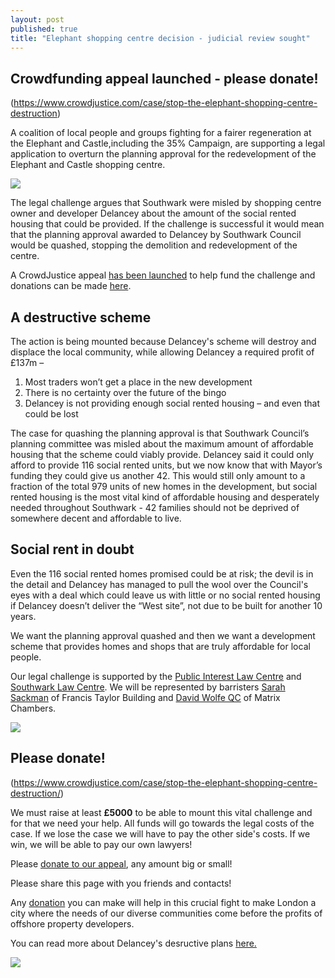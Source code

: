 ```yaml
---
layout: post
published: true 
title: "Elephant shopping centre decision - judicial review sought"
---
```


## Crowdfunding appeal launched - please donate!

(https://www.crowdjustice.com/case/stop-the-elephant-shopping-centre-destruction)

A coalition of local people and groups fighting for a fairer regeneration at the Elephant and Castle,including the 35% Campaign, are supporting a legal application to overturn the planning approval for the redevelopment of the Elephant and Castle shopping centre.

![](http://35percent.org/img/stoptheelephant.jpg)

The legal challenge argues that Southwark were misled by shopping centre owner and developer Delancey about the amount of the social rented housing that could be provided.  If the challenge is successful it would mean that the planning approval awarded to Delancey by Southwark Council would be quashed, stopping the demolition and redevelopment of the centre.

A CrowdJustice appeal [has been launched](http://35percent.org/uptheelephant) to help fund the challenge and donations can be made [here](https://www.crowdjustice.com/case/stop-the-elephant-shopping-centre-destruction).  

## A destructive scheme

The action is being mounted because Delancey's scheme will destroy and displace the local community, while allowing Delancey a required profit of £137m – 

1. Most traders won’t get a place in the new development
2. There is no certainty over the future of the bingo 
3. Delancey is not providing enough social rented housing – and even that could be lost			

The case for quashing the planning approval is that Southwark Council’s planning committee was misled about the maximum amount of affordable housing that the scheme could viably provide.  Delancey said it could only afford to provide 116 social rented units, but we now know that with Mayor’s funding they could give us another 42. This would still only amount to a fraction of the total 979 units of new homes in the development, but social rented housing is the most vital kind of affordable housing and desperately needed throughout Southwark - 42 families should not be deprived of somewhere decent and affordable to live.

## Social rent in doubt

Even the 116 social rented homes promised could be at risk; the devil is in the detail and Delancey has managed to pull the wool over the Council's eyes with a deal which could leave us with little or no social rented housing if Delancey doesn’t deliver the “West site”, not due to be built for another 10 years.

We want the planning approval quashed and then we want a development scheme that provides homes and shops that are truly affordable for local people.

Our legal challenge is supported by the [Public Interest Law Centre](http://www.pilu.org.uk/paul-heron/) and [Southwark Law Centre](http://www.pilu.org.uk/paul-heron/).  We will be represented by barristers [Sarah Sackman](https://www.ftbchambers.co.uk/barristers/sarah-sackman) of Francis Taylor Building and [David Wolfe QC](https://www.matrixlaw.co.uk/member/david-wolfe/) of Matrix Chambers.

![](http://35percent.org/img/lovetheelephant.jpg)

## Please donate!

(https://www.crowdjustice.com/case/stop-the-elephant-shopping-centre-destruction/)

We must raise at least **£5000** to be able to mount this vital challenge and for that we need your help. All funds will go towards the legal costs of the case. If we lose the case we will have to pay the other side's costs. If we win, we will be able to pay our own lawyers!

Please [donate to our appeal](https://www.crowdjustice.com/case/stop-the-elephant-shopping-centre-destruction/), any amount big or small!

Please share this page with you friends and contacts!

Any [donation](https://www.crowdjustice.com/case/stop-the-elephant-shopping-centre-destruction/) you can make will help in this crucial fight to make London a city where the needs of our diverse communities come before the profits of offshore property developers.

You can read more about Delancey's desructive plans [here.](http://35percent.org/shopping-centre)

![](http://35percent.org/img/lospropertydevelopersnopasaran2.jpg)
